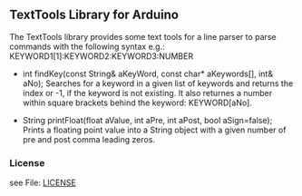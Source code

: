 ## TextTools Library for Arduino 

The TextTools library provides some text tools for a line parser to parse commands
with the following syntax e.g.: KEYWORD1[1]:KEYWORD2:KEYWORD3:NUMBER

- int    findKey(const String& aKeyWord, const char* aKeywords[], int& aNo);
  Searches for a keyword in a given list of keywords and returns the index or -1,
  if the keyword is not existing. It also returnes a number within square brackets
  behind the keyword: KEYWORD[aNo].
  
- String printFloat(float aValue, int aPre, int aPost, bool aSign=false);
  Prints a floating point value into a String object with a given number of 
  pre and post comma leading zeros.

### License 

see File: [LICENSE](../../LICENSE.md)

